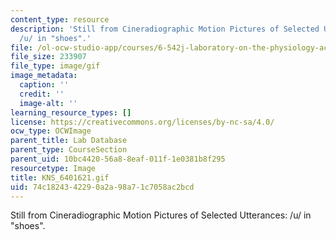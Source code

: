 ```yaml
---
content_type: resource
description: 'Still from Cineradiographic Motion Pictures of Selected Utterances:
  /u/ in "shoes".'
file: /ol-ocw-studio-app/courses/6-542j-laboratory-on-the-physiology-acoustics-and-perception-of-speech-fall-2005/74c1824342290a2a98a71c7058ac2bcd_KNS_6401621.gif
file_size: 233907
file_type: image/gif
image_metadata:
  caption: ''
  credit: ''
  image-alt: ''
learning_resource_types: []
license: https://creativecommons.org/licenses/by-nc-sa/4.0/
ocw_type: OCWImage
parent_title: Lab Database
parent_type: CourseSection
parent_uid: 10bc4420-56a8-8eaf-011f-1e0381b8f295
resourcetype: Image
title: KNS_6401621.gif
uid: 74c18243-4229-0a2a-98a7-1c7058ac2bcd
---
```

Still from Cineradiographic Motion Pictures of Selected Utterances: /u/ in "shoes".